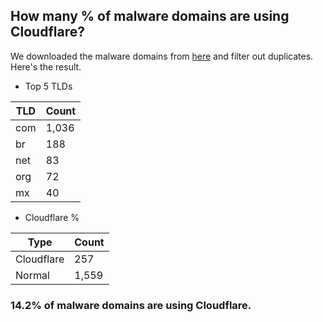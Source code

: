 ## How many % of malware domains are using Cloudflare?


We downloaded the malware domains from [here](https://urlhaus.abuse.ch) and filter out duplicates.
Here's the result.


[//]: # (start replacement)


- Top 5 TLDs

| TLD | Count |
| --- | --- |
| com | 1,036 |
| br | 188 |
| net | 83 |
| org | 72 |
| mx | 40 |


- Cloudflare %

| Type | Count |
| --- | --- |
| Cloudflare | 257 |
| Normal | 1,559 |


### 14.2% of malware domains are using Cloudflare.